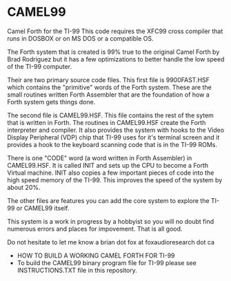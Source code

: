 # CAMEL99
Camel Forth for the TI-99
This code requires the XFC99 cross compiler that runs in DOSBOX or on MS DOS or a compatible OS.

The Forth system that is created is 99% true to the original Camel Forth by Brad Rodriguez but it has a few optimizations to better handle the low speed of the TI-99 computer.

Their are two primary source code files. This first file is 9900FAST.HSF which contains the "primitive" words of the Forth system. These are the small routines written Forth Assembler that are the foundation of how a Forth system gets things done. 

The second file is CAMEL99.HSF.  This file contains the rest of the sytem that is written in Forth. The routines in CAMEL99.HSF create the Forth interpreter and compiler. It also provides the system with hooks to the Video Display Peripheral (VDP) chip that TI-99 uses for it's terminal screen and it provides a hook to the keyboard scanning code that is in the TI-99 ROMs.

There is one "CODE" word (a word written in Forth Assembler) in CAMEL99.HSF. It is called INIT and sets up the CPU to become a Forth
Virtual machine. INIT also copies a few important pieces of code into the high speed memory of the TI-99. This improves the speed of the system by about 20%.  

The other files are features you can add the core system to explore the TI-99 or CAMEL99 itself.

This system is a work in progress by a hobbyist so you will no doubt find numerous errors and places for impovement. That is all good.

Do not hesitate to let me know a brian dot fox at foxaudioresearch dot ca

* HOW TO BUILD A WORKING CAMEL FORTH FOR TI-99
* To build the CAMEL99 binary program file for TI-99 please see INSTRUCTIONS.TXT file in this repository.
